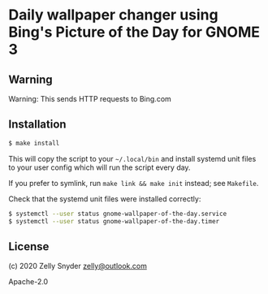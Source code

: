 # Daily wallpaper changer using Bing's Picture of the Day for GNOME 3

## Warning

Warning: This sends HTTP requests to Bing.com

## Installation

```bash
$ make install
```

This will copy the script to your `~/.local/bin` and install systemd unit files to your user config which will run the script every day.

If you prefer to symlink, run `make link && make init` instead; see `Makefile`.

Check that the systemd unit files were installed correctly:

```bash
$ systemctl --user status gnome-wallpaper-of-the-day.service
$ systemctl --user status gnome-wallpaper-of-the-day.timer
```


## License

(c) 2020 Zelly Snyder <zelly@outlook.com>

Apache-2.0
